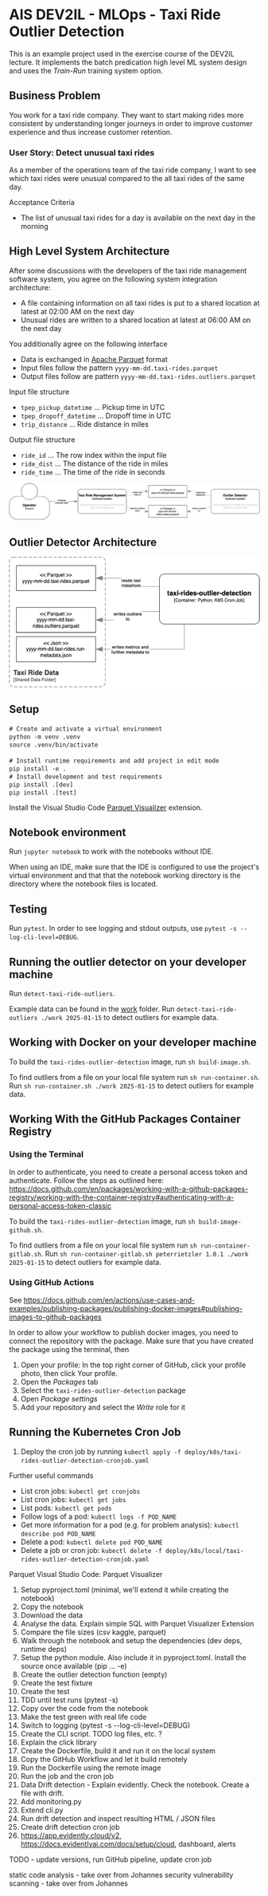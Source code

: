 # AIS DEV2IL - MLOps - Taxi Ride Outlier Detection

This is an example project used in the exercise course of the DEV2IL lecture. 
It implements the batch predication high level ML system design and uses the *Train-Run* training system option.

## Business Problem

You work for a taxi ride company. They want to start making rides more consistent by understanding longer journeys in order to improve customer experience and thus increase customer retention. 

### User Story: Detect unusual taxi rides

As a member of the operations team of the taxi ride company, I want to see which taxi rides were unusual compared to the all taxi rides of the same day.

Acceptance Criteria
- The list of unusual taxi rides for a day is available on the next day in the morning

## High Level System Architecture

After some discussions with the developers of the taxi ride management software system, you agree on the following system integration architecture: 
- A file containing information on all taxi rides is put to a shared location at latest at 02:00 AM on the next day
- Unusual rides are written to a shared location at latest at 06:00 AM on the next day

You additionally agree on the following interface
- Data is exchanged in [Apache Parquet](https://parquet.apache.org/) format
- Input files follow the pattern `yyyy-mm-dd.taxi-rides.parquet`
- Output files follow are pattern `yyyy-mm-dd.taxi-rides.outliers.parquet`

Input file structure
- `tpep_pickup_datetime` ... Pickup time in UTC
- `tpep_dropoff_datetime` ... Dropoff time in UTC
- `trip_distance` ... Ride distance in miles

Output file structure
- `ride_id` ... The row index within the input file
- `ride_dist` ... The distance of the ride in miles
- `ride_time` ... The time of the ride in seconds

![System Architecture](system-architecture.drawio.png)

## Outlier Detector Architecture

![Outlier Detector Architecture](outlier-detector-architecture.drawio.png)

## Setup

```
# Create and activate a virtual environment
python -m venv .venv
source .venv/bin/activate

# Install runtime requirements and add project in edit mode
pip install -e .
# Install development and test requirements
pip install .[dev]
pip install .[test]
```

Install the Visual Studio Code [Parquet Visualizer](https://marketplace.visualstudio.com/items/?itemName=lucien-martijn.parquet-visualizer) extension.

## Notebook environment

Run `jupyter notebook` to work with the notebooks without IDE.

When using an IDE, make sure that the IDE is configured to use the project's virtual environment and that that the notebook working directory is the directory where the notebook files is located.

## Testing 

Run `pytest`.
In order to see logging and stdout outputs, use `pytest -s --log-cli-level=DEBUG`.

## Running the outlier detector on your developer machine

Run `detect-taxi-ride-outliers`. 

Example data can be found in the [work](./work) folder. Run `detect-taxi-ride-outliers ./work 2025-01-15` to detect outliers for example data.

## Working with Docker on your developer machine

To build the `taxi-rides-outlier-detection` image, run `sh build-image.sh`. 

To find outliers from a file on your local file system run `sh run-container.sh`. Run `sh run-container.sh ./work 2025-01-15` to detect outliers for example data.

## Working With the GitHub Packages Container Registry

### Using the Terminal 

In order to authenticate, you need to create a personal access token and authenticate. Follow the steps as outlined here: https://docs.github.com/en/packages/working-with-a-github-packages-registry/working-with-the-container-registry#authenticating-with-a-personal-access-token-classic

To build the `taxi-rides-outlier-detection` image, run `sh build-image-github.sh`. 

To find outliers from a file on your local file system run `sh run-container-gitlab.sh`. Run `sh run-container-gitlab.sh peterrietzler 1.0.1 ./work 2025-01-15` to detect outliers for example data.


### Using GitHub Actions

See https://docs.github.com/en/actions/use-cases-and-examples/publishing-packages/publishing-docker-images#publishing-images-to-github-packages

In order to allow your workflow to publish docker images, you need to connect the repository with the package. Make sure that you have created the package using the terminal, then 
1. Open your profile: In the top right corner of GitHub, click your profile photo, then click Your profile.
1. Open the *Packages* tab
1. Select the `taxi-rides-outlier-detection` package
1. Open *Package settings*
1. Add your repository and select the *Write* role for it


## Running the Kubernetes Cron Job

1. Deploy the cron job by running `kubectl apply -f deploy/k8s/taxi-rides-outlier-detection-cronjob.yaml`

Further useful commands
- List cron jobs: `kubectl get cronjobs`
- List cron jobs: `kubectl get jobs`
- List pods: `kubectl get pods`
- Follow logs of a pod: `kubectl logs -f POD_NAME`
- Get more information for a pod (e.g. for problem analysis): `kubectl describe pod POD_NAME`
- Delete a pod: `kubectl delete pod POD_NAME`
- Delete a job or cron job: `kubectl delete -f deploy/k8s/local/taxi-rides-outlier-detection-cronjob.yaml`


Parquet
Visual Studio Code: Parquet Visualizer


1. Setup pyproject.toml (minimal, we'll extend it while creating the notebook)
1. Copy the notebook
1. Download the data
1. Analyse the data. Explain simple SQL with Parquet Visualizer Extension
1. Compare the file sizes (csv kaggle, parquet)
1. Walk through the notebook and setup the dependencies (dev deps, runtime deps)
1. Setup the python module. Also include it in pyproject.toml. Install the source once available (pip ... -e)
1. Create the outlier detection function (empty)
1. Create the test fixture
1. Create the test
1. TDD until test runs (pytest -s)
1. Copy over the code from the notebook 
1. Make the test green with real life code
1. Switch to logging (pytest -s --log-cli-level=DEBUG)
1. Create the CLI script. TODO log files, etc. ?
1. Explain the click library
1. Create the Dockerfile, build it and run it on the local system
1. Copy the GitHub Workflow and let it build remotely
1. Run the Dockerfile using the remote image
1. Run the job and the cron job
1. Data Drift detection - Explain evidently. Check the notebook. Create a file with drift.
1. Add monitoring.py
1. Extend cli.py 
1. Run drift detection and inspect resulting HTML / JSON files
1. Create drift detection cron job
1. https://app.evidently.cloud/v2, https://docs.evidentlyai.com/docs/setup/cloud, dashboard, alerts

TODO - update versions, run GitHub pipeline, update cron job


static code analysis - take over from Johannes
security vulnerability scanning - take over from Johannes 

